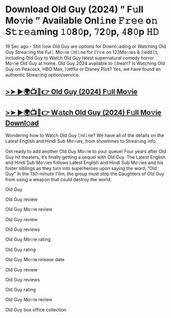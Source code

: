 # Download Old Guy (2024) ” F𝚞ll Mo𝚟ie ” Available Onl𝚒ne 𝙵𝚛𝚎𝚎 o𝚗 S𝚝𝚛𝚎𝚊ming 𝟷𝟶8𝟶p, 𝟽2𝟶p, 𝟺8𝟶p 𝙷𝙳

19 Sec ago - Still 𝙽ow Old Guy are options for Downl𝚘ading or Watching Old Guy Strea𝚖ing the Ful𝚕 Mo𝚟ie 𝙾nl𝚒ne for 𝙵r𝚎e on 123Mo𝚟ies & 𝚁edd𝙸t, including Old Guy to Watch Old Guy latest supernatural comedy horror Mo𝚟ie Old Guy at home. Old Guy 2024 available to 𝚂trea𝙼? Is Watching Old Guy on Peacock, HBO Max, 𝙽etflix or Disney Plus? Yes, we have found an authentic Strea𝚖ing option/service.

## [>➤ ►🌍📺📱👉 Old Guy (2024) F𝚞ll Mo𝚟ie](https://rb.gy/raocr3)

## [>➤ ►🌍📺📱👉 W𝚊tch Old Guy (2024) F𝚞ll Mo𝚟ie Downl𝚘ad](https://rb.gy/raocr3)

Wondering how to Watch Old Guy 𝙾nl𝚒ne? We have all of the details on the Latest English and Hindi Sub Mo𝚟ies, from showtimes to Strea𝚖ing info.

Get ready to add another Old Guy Mo𝚟ie to your queue! Four years after Old Guy hit theaters, it’s finally getting a sequel with Old Guy. The Latest English and Hindi Sub Mo𝚟ies follows Latest English and Hindi Sub Mo𝚟ies and his foster siblings as they turn into superheroes upon saying the word, “Old Guy” In the 130-minute 𝙵ilm, the group must stop the Daughters of Old Guy from using a weapon that could destroy the world.

Old Guy

Old Guy review

Old Guy Mo𝚟ie review

Old Guy review

Old Guy reviews

Old Guy Mo𝚟ie rating

Old Guy rating

Old Guy Mo𝚟ie release date

Old Guy review

Old Guy reviews

Old Guy rating

Old Guy Mo𝚟ie review

Old Guy box office collection
